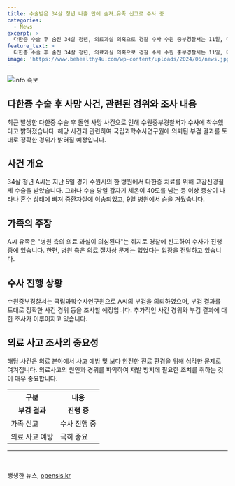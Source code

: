 ```yaml
---
title: 수술받은 34살 청년 나흘 만에 숨져…유족 신고로 수사 중
categories:
  - News
excerpt: >
  다한증 수술 후 숨진 34살 청년, 의료과실 의혹으로 경찰 수사 수원 중부경찰서는 11일, 다한증 치료를 받던 A씨가 교감신경절제 수술 후 중환자실로 옮겨지다 사망한 사건을 조사 중이다. A씨 유족이 병원에 대한 의료과실 의혹을 제기해 경찰 수사가 시작된 상황이다. 경찰은 국과수 조사 결과를 기다리고, 병원 측은 의료 절차상 문제가 없었다고 주장하고 있다. 사건 경위와 관련된 자세한 내용을 확인해보자. (150자)
feature_text: >
  다한증 수술 후 숨진 34살 청년, 의료과실 의혹으로 경찰 수사 수원 중부경찰서는 11일, 다한증 치료를 받던 A씨가 교감신경절제 수술 후 중환자실로 옮겨지다 사망한 사건을 조사 중이다. A씨 유족이 병원에 대한 의료과실 의혹을 제기해 경찰 수사가 시작된 상황이다. 경찰은 국과수 조사 결과를 기다리고, 병원 측은 의료 절차상 문제가 없었다고 주장하고 있다. 사건 경위와 관련된 자세한 내용을 확인해보자. (150자)
image: 'https://www.behealthy4u.com/wp-content/uploads/2024/06/news.jpg'
---
```


<p><img src="https://www.behealthy4u.com/wp-content/uploads/2024/06/news.jpg" alt="info 속보" /></p>

<h2>다한증 수술 후 사망 사건, 관련된 경위와 조사 내용</h2>

<p data-ke-size="size16">최근 발생한 다한증 수술 후 돌연 사망 사건으로 인해 수원중부경찰서가 수사에 착수했다고 밝혀졌습니다. 해당 사건과 관련하여 국립과학수사연구원에 의뢰된 부검 결과를 토대로 정확한 경위가 밝혀질 예정입니다.</p>

<h2>사건 개요</h2>

<p data-ke-size="size16">34살 청년 A씨는 지난 5일 경기 수원시의 한 병원에서 다한증 치료를 위해 교감신경절제 수술을 받았습니다. 그러나 수술 당일 갑자기 체온이 40도를 넘는 등 이상 증상이 나타나 혼수 상태에 빠져 중환자실에 이송되었고, 9일 병원에서 숨을 거뒀습니다.</p>

<h2>가족의 주장</h2>

<p data-ke-size="size16">A씨 유족은 "병원 측의 의료 과실이 의심된다"는 취지로 경찰에 신고하여 수사가 진행 중에 있습니다. 한편, 병원 측은 의료 절차상 문제는 없었다는 입장을 전달하고 있습니다.</p>

<h2>수사 진행 상황</h2>

<p data-ke-size="size16">수원중부경찰서는 국립과학수사연구원으로 A씨의 부검을 의뢰하였으며, 부검 결과를 토대로 정확한 사건 경위 등을 조사할 예정입니다. 추가적인 사건 경위와 부검 결과에 대한 조사가 이루어지고 있습니다.</p>

<h2>의료 사고 조사의 중요성</h2>

<p data-ke-size="size16">해당 사건은 의료 분야에서 사고 예방 및 보다 안전한 진료 환경을 위해 심각한 문제로 여겨집니다. 의료사고의 원인과 경위를 파악하여 재발 방지에 필요한 조치를 취하는 것이 매우 중요합니다.</p>

<table>
    <tr>
        <th>구분</th>
        <th>내용</th>
    </tr>
    <tr>
        <td style="text-align: center; height: 17px;"><b>부검 결과</b></td>
        <td style="text-align: center; height: 17px;"><b>진행 중</b></td>
    </tr>
    <tr>
        <td>가족 신고</td>
        <td>수사 진행 중</td>
    </tr>
    <tr>
        <td>의료 사고 예방</td>
        <td>극히 중요</td>
    </tr>
</table>

<hr>

<p data-ke-size="size16">&nbsp;</p>
생생한 뉴스, <a href="https://opensis.kr" rel="dofollow">opensis.kr</a>


